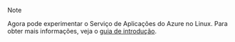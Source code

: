 > [!NOTE]
> Agora pode experimentar o Serviço de Aplicações do Azure no Linux. Para obter mais informações, veja o [guia de introdução](../articles/app-service/app-service-linux-readme.md).
> 
> 



<!--HONumber=Jan17_HO1-->


